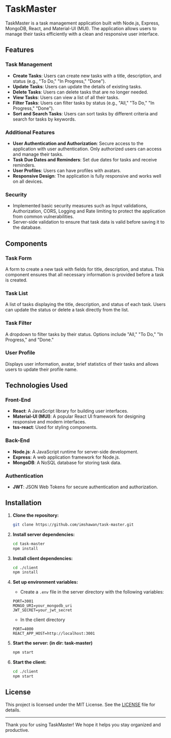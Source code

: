# TaskMaster

TaskMaster is a task management application built with Node.js, Express, MongoDB, React, and Material-UI (MUI). The application allows users to manage their tasks efficiently with a clean and responsive user interface.

## Features

### Task Management
- **Create Tasks**: Users can create new tasks with a title, description, and status (e.g., "To Do," "In Progress," "Done").
- **Update Tasks**: Users can update the details of existing tasks.
- **Delete Tasks**: Users can delete tasks that are no longer needed.
- **View Tasks**: Users can view a list of all their tasks.
- **Filter Tasks**: Users can filter tasks by status (e.g., "All," "To Do," "In Progress," "Done").
- **Sort and Search Tasks**: Users can sort tasks by different criteria and search for tasks by keywords.

### Additional Features
- **User Authentication and Authorization**: Secure access to the application with user authentication. Only authorized users can access and manage their tasks.
- **Task Due Dates and Reminders**: Set due dates for tasks and receive reminders.
- **User Profiles**: Users can have profiles with avatars.
- **Responsive Design**: The application is fully responsive and works well on all devices.

### Security
- Implemented basic security measures such as Input validations, Authorization, CORS, Logging and Rate limiting to protect the application from common vulnerabilities.
- Server-side validation to ensure that task data is valid before saving it to the database.

## Components

### Task Form
A form to create a new task with fields for title, description, and status. This component ensures that all necessary information is provided before a task is created.

### Task List
A list of tasks displaying the title, description, and status of each task. Users can update the status or delete a task directly from the list.

### Task Filter
A dropdown to filter tasks by their status. Options include "All," "To Do," "In Progress," and "Done."

### User Profile
Displays user information, avatar, brief statistics of their tasks and allows users to update their profile name.

## Technologies Used

### Front-End
- **React**: A JavaScript library for building user interfaces.
- **Material-UI (MUI)**: A popular React UI framework for designing responsive and modern interfaces.
- **tss-react**: Used for styling components.

### Back-End
- **Node.js**: A JavaScript runtime for server-side development.
- **Express**: A web application framework for Node.js.
- **MongoDB**: A NoSQL database for storing task data.

### Authentication
- **JWT**: JSON Web Tokens for secure authentication and authorization.

## Installation

1. **Clone the repository:**
   ```bash
   git clone https://github.com/imshawan/task-master.git
   ```

2. **Install server dependencies:**
   ```bash
   cd task-master
   npm install
   ```

3. **Install client dependencies:**
   ```bash
   cd ./client
   npm install
   ```

4. **Set up environment variables:**
   - Create a `.env` file in the server directory with the following variables:
   ```env
   PORT=3001
   MONGO_URI=your_mongodb_uri
   JWT_SECRET=your_jwt_secret
   ```
   - In the client directory
   ```env
   PORT=4000
   REACT_APP_HOST=http://localhost:3001
   ```

5. **Start the server: (in dir: task-master)**
   ```bash
   npm start
   ```

6. **Start the client:**
   ```bash
   cd ./client
   npm start
   ```

## License

This project is licensed under the MIT License. See the [LICENSE](LICENSE) file for details.


---

Thank you for using TaskMaster! We hope it helps you stay organized and productive.